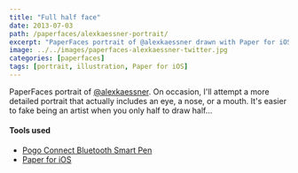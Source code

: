 ```yaml
---
title: "Full half face"
date: 2013-07-03
path: /paperfaces/alexkaessner-portrait/
excerpt: "PaperFaces portrait of @alexkaessner drawn with Paper for iOS on an iPad."
image: ../../images/paperfaces-alexkaessner-twitter.jpg
categories: [paperfaces]
tags: [portrait, illustration, Paper for iOS]
---
```


PaperFaces portrait of [@alexkaessner](https://twitter.com/alexkaessner). On occasion, I'll attempt a more detailed portrait that actually includes an eye, a nose, or a mouth. It's easier to fake being an artist when you only half to draw half… 

#### Tools used

- [Pogo Connect Bluetooth Smart Pen](https://www.amazon.com/gp/product/B009K448L4/ref=as_li_ss_tl?ie=UTF8&camp=1789&creative=390957&creativeASIN=B009K448L4&linkCode=as2&tag=mademist-20)
- [Paper for iOS](https://paper.bywetransfer.com/)
